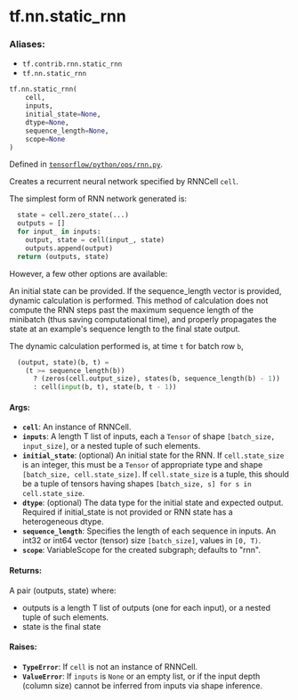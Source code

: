 <div itemscope itemtype="http://developers.google.com/ReferenceObject">
<meta itemprop="name" content="tf.nn.static_rnn" />
<meta itemprop="path" content="Stable" />
</div>

# tf.nn.static_rnn

### Aliases:

* `tf.contrib.rnn.static_rnn`
* `tf.nn.static_rnn`

``` python
tf.nn.static_rnn(
    cell,
    inputs,
    initial_state=None,
    dtype=None,
    sequence_length=None,
    scope=None
)
```



Defined in [`tensorflow/python/ops/rnn.py`](/code/stable/tensorflow/python/ops/rnn.py).

Creates a recurrent neural network specified by RNNCell `cell`.

The simplest form of RNN network generated is:

```python
  state = cell.zero_state(...)
  outputs = []
  for input_ in inputs:
    output, state = cell(input_, state)
    outputs.append(output)
  return (outputs, state)
```
However, a few other options are available:

An initial state can be provided.
If the sequence_length vector is provided, dynamic calculation is performed.
This method of calculation does not compute the RNN steps past the maximum
sequence length of the minibatch (thus saving computational time),
and properly propagates the state at an example's sequence length
to the final state output.

The dynamic calculation performed is, at time `t` for batch row `b`,

```python
  (output, state)(b, t) =
    (t >= sequence_length(b))
      ? (zeros(cell.output_size), states(b, sequence_length(b) - 1))
      : cell(input(b, t), state(b, t - 1))
```

#### Args:

* <b>`cell`</b>: An instance of RNNCell.
* <b>`inputs`</b>: A length T list of inputs, each a `Tensor` of shape
    `[batch_size, input_size]`, or a nested tuple of such elements.
* <b>`initial_state`</b>: (optional) An initial state for the RNN.
    If `cell.state_size` is an integer, this must be
    a `Tensor` of appropriate type and shape `[batch_size, cell.state_size]`.
    If `cell.state_size` is a tuple, this should be a tuple of
    tensors having shapes `[batch_size, s] for s in cell.state_size`.
* <b>`dtype`</b>: (optional) The data type for the initial state and expected output.
    Required if initial_state is not provided or RNN state has a heterogeneous
    dtype.
* <b>`sequence_length`</b>: Specifies the length of each sequence in inputs.
    An int32 or int64 vector (tensor) size `[batch_size]`, values in `[0, T)`.
* <b>`scope`</b>: VariableScope for the created subgraph; defaults to "rnn".


#### Returns:

A pair (outputs, state) where:

- outputs is a length T list of outputs (one for each input), or a nested
  tuple of such elements.
- state is the final state


#### Raises:

* <b>`TypeError`</b>: If `cell` is not an instance of RNNCell.
* <b>`ValueError`</b>: If `inputs` is `None` or an empty list, or if the input depth
    (column size) cannot be inferred from inputs via shape inference.